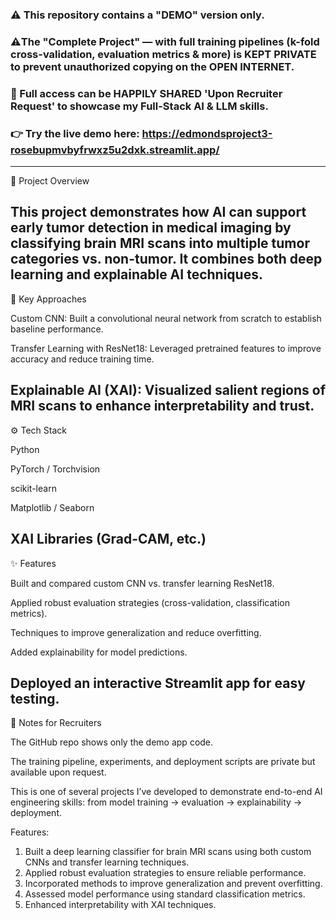 
### ⚠️ This repository contains a "DEMO" version only.  

### ⚠️The "Complete Project" — with full training pipelines (k-fold cross-validation, evaluation metrics & more) is KEPT PRIVATE to prevent unauthorized copying on the OPEN INTERNET.  

### 🤝 Full access can be HAPPILY SHARED 'Upon Recruiter Request' to showcase my Full-Stack AI & LLM skills.

### 👉 Try the live demo here: https://edmondsproject3-rosebupmvbyfrwxz5u2dxk.streamlit.app/
--------------------------------------------------------------------------------------------------------------------------------------------------------------------------------
📖 Project Overview

This project demonstrates how AI can support early tumor detection in medical imaging by classifying brain MRI scans into multiple tumor categories vs. non-tumor. It combines both deep learning and explainable AI techniques.
--------------------------------------------------------------------------------------------------------------------------------------------------------------------------------
🔬 Key Approaches

Custom CNN: Built a convolutional neural network from scratch to establish baseline performance.

Transfer Learning with ResNet18: Leveraged pretrained features to improve accuracy and reduce training time.

Explainable AI (XAI): Visualized salient regions of MRI scans to enhance interpretability and trust.
--------------------------------------------------------------------------------------------------------------------------------------------------------------------------------
⚙️ Tech Stack

Python

PyTorch / Torchvision

scikit-learn

Matplotlib / Seaborn

XAI Libraries (Grad-CAM, etc.)
--------------------------------------------------------------------------------------------------------------------------------------------------------------------------------
✨ Features

Built and compared custom CNN vs. transfer learning ResNet18.

Applied robust evaluation strategies (cross-validation, classification metrics).

Techniques to improve generalization and reduce overfitting.

Added explainability for model predictions.

Deployed an interactive Streamlit app for easy testing.
--------------------------------------------------------------------------------------------------------------------------------------------------------------------------------
📌 Notes for Recruiters

The GitHub repo shows only the demo app code.

The training pipeline, experiments, and deployment scripts are private but available upon request.

This is one of several projects I’ve developed to demonstrate end-to-end AI engineering skills: from model training → evaluation → explainability → deployment.

Features:
1. Built a deep learning classifier for brain MRI scans using both custom CNNs and transfer learning techniques.
2. Applied robust evaluation strategies to ensure reliable performance.
3. Incorporated methods to improve generalization and prevent overfitting.
4. Assessed model performance using standard classification metrics.
5. Enhanced interpretability with XAI techniques.
